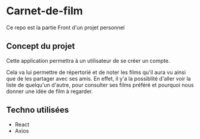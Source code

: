 # Carnet-de-film

Ce repo est la partie Front d'un projet personnel

## Concept du projet

Cette application permettra à un utilisateur de se créer un compte.

Cela va lui permettre de répertorié et de noter les films qu'il aura vu ainsi que de les partager avec ses amis.
En effet, il y'a la possiblité d'aller voir la liste de quelqu'un d'autre, pour consulter ses films préféré et pourquoi nous donner une idée de film à regarder.

## Techno utilisées

- React
- Axios

